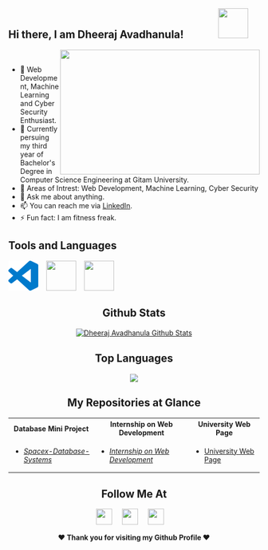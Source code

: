 ## Hi there, I am Dheeraj Avadhanula! &nbsp;&nbsp;&nbsp;&nbsp;&nbsp;&nbsp;&nbsp;&nbsp;&nbsp;&nbsp;&nbsp;&nbsp; <img height="60" width="60" src="https://media1.tenor.com/images/3ca4190df184f2329bb9f0bd06ea0cc2/tenor.gif?itemid=10604183" />

<img align="right" height="250" width="400" src="https://media3.giphy.com/media/p4NLw3I4U0idi/giphy.gif?cid=ecf05e47u651twctsezhzbsw8myzchukcjxu7oeakq3ujf17&rid=giphy.gif" />
<br>
<ul>
        <li>🔭 Web Development, Machine Learning and Cyber Security Enthusiast.</li>
        <li>💼 Currently persuing my third year of Bachelor's Degree in Computer Science Engineering at Gitam University.</li>
        <li>🤔 Areas of Intrest: Web Development, Machine Learning, Cyber Security</li>
        <li>💬 Ask me about anything.</li>
        <li>📫 You can reach me via <a target="_blank" href="https://linkedin.com/in/dheeraj-avadhanula">LinkedIn</a>.</li>
        <li>⚡ Fun fact: I am fitness freak.</li>
      </ul>
</i>

## Tools and Languages
<img height="60" width="60" src="https://github.com/simple-icons/simple-icons/blob/fd422e663e915ce6a91108852aafece0d967f310/icons/visualstudiocode.svg" />&nbsp;&nbsp;&nbsp;
<img height="60" width="60" src="https://palanceli.com/2017/10/01/2017/1001opencvpy/img13.png" />&nbsp;&nbsp;&nbsp;
<img height="60" width="60" src="https://camo.githubusercontent.com/8298328a921a558fc17a231edb75f35504ec6d30/68747470733a2f2f75706c6f61642e77696b696d656469612e6f72672f77696b6970656469612f636f6d6d6f6e732f7468756d622f392f39392f556e6f6666696369616c5f4a6176615363726970745f6c6f676f5f322e7376672f3132303070782d556e6f6666696369616c5f4a6176615363726970745f6c6f676f5f322e7376672e706e67" />&nbsp;&nbsp;&nbsp;

<div align="center">

## Github Stats
<a href="https://github.com/dheerajavadhanula">
  <img align="center" alt="Dheeraj Avadhanula Github Stats" src="https://github-readme-stats.vercel.app/api?username=dheerajavadhanula&show_icons=true&theme=tokyonight">
</a>
</div>

<div align="center">

## Top Languages
<a href="https://github.com/dheerajavadhanula">
  <img align="center" src="https://github-readme-stats.vercel.app/api/top-langs/?username=dheerajavadhanula&theme=tokyonight&layout=compact">
</a>
 </div>


<div align="center">
  
## My Repositories at Glance
<table>
  <tr>
    <th>Database Mini Project</th>
    <th>Internship on Web Development</th>
    <th>University Web Page</th>
  </tr>
  <tr>
    <td> 
      <ul>
        <li><a target="_blank" href = "https://github.com/dheerajavadhanula/Spacex-Database-Systems"><i>Spacex-Database-Systems</i></a></li>
      </ul> 
    </td>
    <td>
      <ul>
        <li><a target="_blank" href="https://github.com/dheerajavadhanula/Internship-on-Web-Development"><i>Internship on Web Development</i></a></li>
</a></li>
      </ul>
    </td>
        <td> 
      <ul>
        <li><a target="_blank" href = "https://github.com/dheerajavadhanula/University_WebPage_Using_HTML_CSS_JS_and_TomCat"</i>University Web Page</a></li>
      </ul> 
    </td>
  </tr>
</table>
</div>




<div align="center">

## Follow Me At
<a href="https://linkedin.com/in/dheeraj-avadhanula"><img height="32" width="32" src="https://www.becker.edu/wp-content/uploads/2020/04/LinkedIn-Logo.png" /></a>&nbsp;&nbsp;&nbsp;&nbsp;
<a href="https://www.instagram.com/avadhanula_dheeraj/"><img height="32" width="32" src="https://upload.wikimedia.org/wikipedia/commons/thumb/e/e7/Instagram_logo_2016.svg/768px-Instagram_logo_2016.svg.png" /></a>&nbsp;&nbsp;&nbsp;&nbsp;
<a href="https://twitter.com/DheerajAvadhan1"><img height="32" width="32" src="https://1000logos.net/wp-content/uploads/2017/06/Twitter-Logo.png" /></a>&nbsp;&nbsp;&nbsp;&nbsp;

</div>

<div align="center">
  
<b>❤️ Thank you for visiting my Github Profile ❤️</b>
</div>
